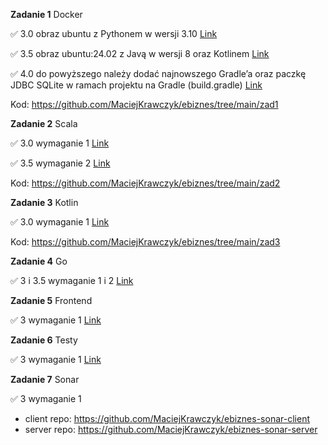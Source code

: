 **Zadanie 1** Docker

:white_check_mark: 3.0 obraz ubuntu z Pythonem w wersji
3.10 [Link](https://github.com/MaciejKrawczyk/ebiznes/commit/ab1486fe61393acc284e95cd7dda419815fb53e9)

:white_check_mark: 3.5 obraz ubuntu:24.02 z Javą w wersji 8 oraz
Kotlinem [Link](https://github.com/MaciejKrawczyk/ebiznes/commit/b42cee74ef2de25f07fd9a6ef5754dbd32906f3f)

:white_check_mark: 4.0 do powyższego należy dodać najnowszego Gradle’a oraz paczkę JDBC SQLite w ramach projektu na
Gradle (build.gradle) [Link](https://github.com/MaciejKrawczyk/ebiznes/commit/c351844f6ab4e059e07a70856aac33ac7f7cd236)

Kod: https://github.com/MaciejKrawczyk/ebiznes/tree/main/zad1

**Zadanie 2** Scala

:white_check_mark: 3.0 wymaganie 1 [Link](https://github.com/MaciejKrawczyk/ebiznes/commit/d0d0974887fe354f9d12377141304933747d8f5f)

:white_check_mark: 3.5 wymaganie 2 [Link](https://github.com/MaciejKrawczyk/ebiznes/commit/15b606334b9f6fda1f80d25a7ef9c6807dff79dd)

Kod: https://github.com/MaciejKrawczyk/ebiznes/tree/main/zad2

**Zadanie 3** Kotlin

:white_check_mark: 3.0 wymaganie 1 [Link](https://github.com/MaciejKrawczyk/ebiznes/commit/3eb690551582e39d48079a1957baa1d8af7238fe)

Kod: https://github.com/MaciejKrawczyk/ebiznes/tree/main/zad3

**Zadanie 4** Go

:white_check_mark: 3 i 3.5 wymaganie 1 i 2 [Link](https://github.com/MaciejKrawczyk/ebiznes/commit/f018966956a159dcf72d5d2381ef2dae0b2e2806)

**Zadanie 5** Frontend

:white_check_mark: 3 wymaganie 1 [Link](https://github.com/MaciejKrawczyk/ebiznes/commit/69ea6421f4ec83a9b2ac005d60b7f67348797d03)

**Zadanie 6** Testy

:white_check_mark: 3 wymaganie 1 [Link](https://github.com/MaciejKrawczyk/ebiznes/commit/ea43d1904945c3ca4691420fe5790e0be7cc0016)

**Zadanie 7** Sonar

:white_check_mark: 3 wymaganie 1
- client repo: https://github.com/MaciejKrawczyk/ebiznes-sonar-client
- server repo: https://github.com/MaciejKrawczyk/ebiznes-sonar-server
